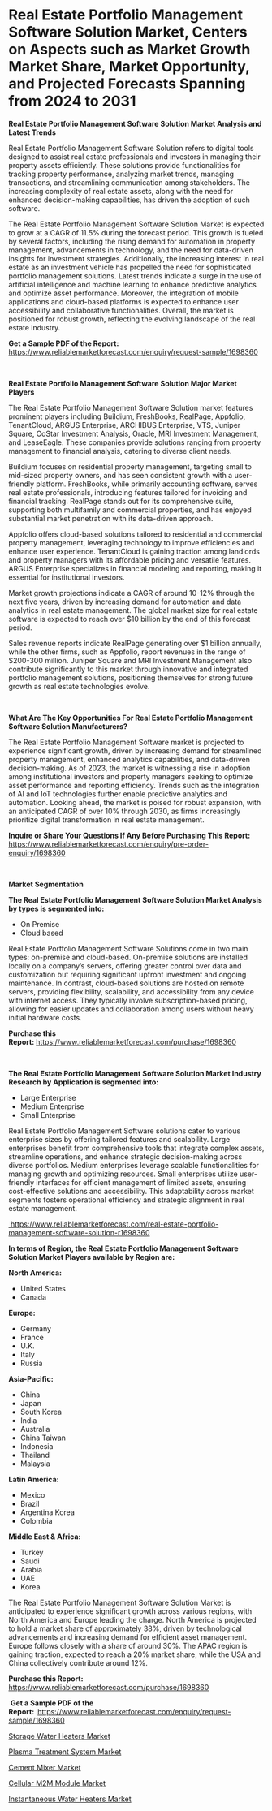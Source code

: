 <p><h1>Real Estate Portfolio Management Software Solution Market, Centers on Aspects such as Market Growth Market Share, Market Opportunity, and Projected Forecasts Spanning from 2024 to 2031</h1></p><p><strong>Real Estate Portfolio Management Software Solution Market Analysis and Latest Trends</strong></p>
<p><p>Real Estate Portfolio Management Software Solution refers to digital tools designed to assist real estate professionals and investors in managing their property assets efficiently. These solutions provide functionalities for tracking property performance, analyzing market trends, managing transactions, and streamlining communication among stakeholders. The increasing complexity of real estate assets, along with the need for enhanced decision-making capabilities, has driven the adoption of such software.</p><p>The Real Estate Portfolio Management Software Solution Market is expected to grow at a CAGR of 11.5% during the forecast period. This growth is fueled by several factors, including the rising demand for automation in property management, advancements in technology, and the need for data-driven insights for investment strategies. Additionally, the increasing interest in real estate as an investment vehicle has propelled the need for sophisticated portfolio management solutions. Latest trends indicate a surge in the use of artificial intelligence and machine learning to enhance predictive analytics and optimize asset performance. Moreover, the integration of mobile applications and cloud-based platforms is expected to enhance user accessibility and collaborative functionalities. Overall, the market is positioned for robust growth, reflecting the evolving landscape of the real estate industry.</p></p>
<p><strong>Get a Sample PDF of the Report:&nbsp;</strong> <a href="https://www.reliablemarketforecast.com/enquiry/request-sample/1698360?utm_campaign=1108&utm_medium=2&utm_source=Github&utm_content=ia&utm_term=16122024&utm_id=real-estate-portfolio-management-software-solution">https://www.reliablemarketforecast.com/enquiry/request-sample/1698360</a></p>
<p>&nbsp;</p>
<p><strong>Real Estate Portfolio Management Software Solution Major Market Players</strong></p>
<p><p>The Real Estate Portfolio Management Software Solution market features prominent players including Buildium, FreshBooks, RealPage, Appfolio, TenantCloud, ARGUS Enterprise, ARCHIBUS Enterprise, VTS, Juniper Square, CoStar Investment Analysis, Oracle, MRI Investment Management, and LeaseEagle. These companies provide solutions ranging from property management to financial analysis, catering to diverse client needs.</p><p>Buildium focuses on residential property management, targeting small to mid-sized property owners, and has seen consistent growth with a user-friendly platform. FreshBooks, while primarily accounting software, serves real estate professionals, introducing features tailored for invoicing and financial tracking. RealPage stands out for its comprehensive suite, supporting both multifamily and commercial properties, and has enjoyed substantial market penetration with its data-driven approach.</p><p>Appfolio offers cloud-based solutions tailored to residential and commercial property management, leveraging technology to improve efficiencies and enhance user experience. TenantCloud is gaining traction among landlords and property managers with its affordable pricing and versatile features. ARGUS Enterprise specializes in financial modeling and reporting, making it essential for institutional investors.</p><p>Market growth projections indicate a CAGR of around 10-12% through the next five years, driven by increasing demand for automation and data analytics in real estate management. The global market size for real estate software is expected to reach over $10 billion by the end of this forecast period.</p><p>Sales revenue reports indicate RealPage generating over $1 billion annually, while the other firms, such as Appfolio, report revenues in the range of $200-300 million. Juniper Square and MRI Investment Management also contribute significantly to this market through innovative and integrated portfolio management solutions, positioning themselves for strong future growth as real estate technologies evolve.</p></p>
<p>&nbsp;</p>
<p><strong>What Are The Key Opportunities For Real Estate Portfolio Management Software Solution Manufacturers?</strong></p>
<p><p>The Real Estate Portfolio Management Software market is projected to experience significant growth, driven by increasing demand for streamlined property management, enhanced analytics capabilities, and data-driven decision-making. As of 2023, the market is witnessing a rise in adoption among institutional investors and property managers seeking to optimize asset performance and reporting efficiency. Trends such as the integration of AI and IoT technologies further enable predictive analytics and automation. Looking ahead, the market is poised for robust expansion, with an anticipated CAGR of over 10% through 2030, as firms increasingly prioritize digital transformation in real estate management.</p></p>
<p><strong>Inquire or Share Your Questions If Any Before Purchasing This Report:</strong> <a href="https://www.reliablemarketforecast.com/enquiry/pre-order-enquiry/1698360?utm_campaign=1108&utm_medium=2&utm_source=Github&utm_content=ia&utm_term=16122024&utm_id=real-estate-portfolio-management-software-solution">https://www.reliablemarketforecast.com/enquiry/pre-order-enquiry/1698360</a></p>
<p>&nbsp;</p>
<p><strong>Market Segmentation</strong></p>
<p><strong>The Real Estate Portfolio Management Software Solution Market Analysis by types is segmented into:</strong></p>
<p><ul><li>On Premise</li><li>Cloud based</li></ul></p>
<p><p>Real Estate Portfolio Management Software Solutions come in two main types: on-premise and cloud-based. On-premise solutions are installed locally on a company’s servers, offering greater control over data and customization but requiring significant upfront investment and ongoing maintenance. In contrast, cloud-based solutions are hosted on remote servers, providing flexibility, scalability, and accessibility from any device with internet access. They typically involve subscription-based pricing, allowing for easier updates and collaboration among users without heavy initial hardware costs.</p></p>
<p><strong>Purchase this Report:&nbsp;</strong><a href="https://www.reliablemarketforecast.com/purchase/1698360?utm_campaign=1108&utm_medium=2&utm_source=Github&utm_content=ia&utm_term=16122024&utm_id=real-estate-portfolio-management-software-solution">https://www.reliablemarketforecast.com/purchase/1698360</a></p>
<p>&nbsp;</p>
<p><strong>The Real Estate Portfolio Management Software Solution Market Industry Research by Application is segmented into:</strong></p>
<p><ul><li>Large Enterprise</li><li>Medium Enterprise</li><li>Small Enterprise</li></ul></p>
<p><p>Real Estate Portfolio Management Software solutions cater to various enterprise sizes by offering tailored features and scalability. Large enterprises benefit from comprehensive tools that integrate complex assets, streamline operations, and enhance strategic decision-making across diverse portfolios. Medium enterprises leverage scalable functionalities for managing growth and optimizing resources. Small enterprises utilize user-friendly interfaces for efficient management of limited assets, ensuring cost-effective solutions and accessibility. This adaptability across market segments fosters operational efficiency and strategic alignment in real estate management.</p></p>
<p><a href="https://www.reliablemarketforecast.com/real-estate-portfolio-management-software-solution-r1698360?utm_campaign=1108&utm_medium=2&utm_source=Github&utm_content=ia&utm_term=16122024&utm_id=real-estate-portfolio-management-software-solution">&nbsp;https://www.reliablemarketforecast.com/real-estate-portfolio-management-software-solution-r1698360</a></p>
<p><strong>In terms of Region, the Real Estate Portfolio Management Software Solution Market Players available by Region are:</strong></p>
<p>
    <p> <strong> North America: </strong>
        <ul>
            <li>United States</li>
            <li>Canada</li>
        </ul>
        </p> 
    <p> <strong> Europe: </strong>
        <ul>
            <li>Germany</li>
            <li>France</li>
            <li>U.K.</li>
            <li>Italy</li>
            <li>Russia</li>
        </ul>
        </p> 
    <p> <strong> Asia-Pacific: </strong>
        <ul>
            <li>China</li>
            <li>Japan</li>
            <li>South Korea</li>
            <li>India</li>
            <li>Australia</li>
            <li>China Taiwan</li>
            <li>Indonesia</li>
            <li>Thailand</li>
            <li>Malaysia</li>
        </ul>
        </p> 
    <p> <strong> Latin America: </strong>
        <ul>
            <li>Mexico</li>
            <li>Brazil</li>
            <li>Argentina Korea</li>
            <li>Colombia</li>
        </ul>
        </p> 
    <p> <strong> Middle East & Africa: </strong>
        <ul>
            <li>Turkey</li>
            <li>Saudi</li>
            <li>Arabia</li>
            <li>UAE</li>
            <li>Korea</li>
        </ul>
    </p>
    </p>
<p><p>The Real Estate Portfolio Management Software Solution Market is anticipated to experience significant growth across various regions, with North America and Europe leading the charge. North America is projected to hold a market share of approximately 38%, driven by technological advancements and increasing demand for efficient asset management. Europe follows closely with a share of around 30%. The APAC region is gaining traction, expected to reach a 20% market share, while the USA and China collectively contribute around 12%.</p></p>
<p><strong>Purchase this Report: </strong><a href="https://www.reliablemarketforecast.com/purchase/1698360?utm_campaign=1108&utm_medium=2&utm_source=Github&utm_content=ia&utm_term=16122024&utm_id=real-estate-portfolio-management-software-solution">https://www.reliablemarketforecast.com/purchase/1698360</a></p>
<p>&nbsp;<strong>Get a Sample PDF of the Report:&nbsp;&nbsp;</strong><a href="https://www.reliablemarketforecast.com/enquiry/request-sample/1698360?utm_campaign=1108&utm_medium=2&utm_source=Github&utm_content=ia&utm_term=16122024&utm_id=real-estate-portfolio-management-software-solution">https://www.reliablemarketforecast.com/enquiry/request-sample/1698360</a></p>
<p><strong></strong></p>
<p><p><a href="https://www.linkedin.com/pulse/storage-water-heaters-market-size-continuously-growing-lklic?utm_campaign=1108&utm_medium=2&utm_source=Github&utm_content=ia&utm_term=16122024&utm_id=real-estate-portfolio-management-software-solution">Storage Water Heaters Market</a></p><p><a href="https://www.linkedin.com/pulse/impact-change-trends-global-plasma-treatment-system-market-xm5mc?utm_campaign=1108&utm_medium=2&utm_source=Github&utm_content=ia&utm_term=16122024&utm_id=real-estate-portfolio-management-software-solution">Plasma Treatment System Market</a></p><p><a href="https://www.linkedin.com/pulse/cement-mixer-market-size-share-growth-analysis-type-application-ygfkc?utm_campaign=1108&utm_medium=2&utm_source=Github&utm_content=ia&utm_term=16122024&utm_id=real-estate-portfolio-management-software-solution">Cement Mixer Market</a></p><p><a href="https://www.linkedin.com/pulse/thorough-analysis-cellular-m2m-module-market-size-projected-a9hif?utm_campaign=1108&utm_medium=2&utm_source=Github&utm_content=ia&utm_term=16122024&utm_id=real-estate-portfolio-management-software-solution">Cellular M2M Module Market</a></p><p><a href="https://www.linkedin.com/pulse/technology-functions-growth-instantaneous-water-heaters-market-i6jpc?utm_campaign=1108&utm_medium=2&utm_source=Github&utm_content=ia&utm_term=16122024&utm_id=real-estate-portfolio-management-software-solution">Instantaneous Water Heaters Market</a></p></p>